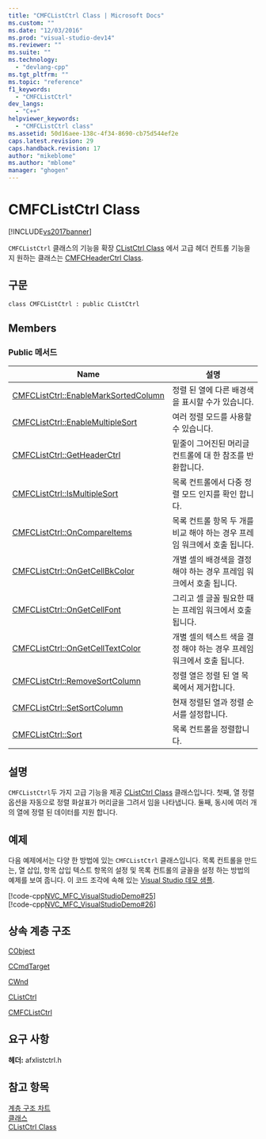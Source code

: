 ```yaml
---
title: "CMFCListCtrl Class | Microsoft Docs"
ms.custom: ""
ms.date: "12/03/2016"
ms.prod: "visual-studio-dev14"
ms.reviewer: ""
ms.suite: ""
ms.technology: 
  - "devlang-cpp"
ms.tgt_pltfrm: ""
ms.topic: "reference"
f1_keywords: 
  - "CMFCListCtrl"
dev_langs: 
  - "C++"
helpviewer_keywords: 
  - "CMFCListCtrl class"
ms.assetid: 50d16aee-138c-4f34-8690-cb75d544ef2e
caps.latest.revision: 29
caps.handback.revision: 17
author: "mikeblome"
ms.author: "mblome"
manager: "ghogen"
---
```

# CMFCListCtrl Class
[!INCLUDE[vs2017banner](../../assembler/inline/includes/vs2017banner.md)]

`CMFCListCtrl` 클래스의 기능을 확장 [CListCtrl Class](../../mfc/reference/clistctrl-class.md) 에서 고급 헤더 컨트롤 기능을 지 원하는 클래스는 [CMFCHeaderCtrl Class](../../mfc/reference/cmfcheaderctrl-class.md).  
  
## 구문  
  
```  
class CMFCListCtrl : public CListCtrl  
```  
  
## Members  
  
### Public 메서드  
  
|Name|설명|  
|----------|--------|  
|[CMFCListCtrl::EnableMarkSortedColumn](../Topic/CMFCListCtrl::EnableMarkSortedColumn.md)|정렬 된 열에 다른 배경색을 표시할 수가 있습니다.|  
|[CMFCListCtrl::EnableMultipleSort](../Topic/CMFCListCtrl::EnableMultipleSort.md)|여러 정렬 모드를 사용할 수 있습니다.|  
|[CMFCListCtrl::GetHeaderCtrl](../Topic/CMFCListCtrl::GetHeaderCtrl.md)|밑줄이 그어진된 머리글 컨트롤에 대 한 참조를 반환합니다.|  
|[CMFCListCtrl::IsMultipleSort](../Topic/CMFCListCtrl::IsMultipleSort.md)|목록 컨트롤에서 다중 정렬 모드 인지를 확인 합니다.|  
|[CMFCListCtrl::OnCompareItems](../Topic/CMFCListCtrl::OnCompareItems.md)|목록 컨트롤 항목 두 개를 비교 해야 하는 경우 프레임 워크에서 호출 됩니다.|  
|[CMFCListCtrl::OnGetCellBkColor](../Topic/CMFCListCtrl::OnGetCellBkColor.md)|개별 셀의 배경색을 결정 해야 하는 경우 프레임 워크에서 호출 됩니다.|  
|[CMFCListCtrl::OnGetCellFont](../Topic/CMFCListCtrl::OnGetCellFont.md)|그리고 셀 글꼴 필요한 때는 프레임 워크에서 호출 됩니다.|  
|[CMFCListCtrl::OnGetCellTextColor](../Topic/CMFCListCtrl::OnGetCellTextColor.md)|개별 셀의 텍스트 색을 결정 해야 하는 경우 프레임 워크에서 호출 됩니다.|  
|[CMFCListCtrl::RemoveSortColumn](../Topic/CMFCListCtrl::RemoveSortColumn.md)|정렬 열은 정렬 된 열 목록에서 제거합니다.|  
|[CMFCListCtrl::SetSortColumn](../Topic/CMFCListCtrl::SetSortColumn.md)|현재 정렬된 열과 정렬 순서를 설정합니다.|  
|[CMFCListCtrl::Sort](../Topic/CMFCListCtrl::Sort.md)|목록 컨트롤을 정렬합니다.|  
  
## 설명  
 `CMFCListCtrl`두 가지 고급 기능을 제공 [CListCtrl Class](../../mfc/reference/clistctrl-class.md) 클래스입니다.  첫째, 열 정렬 옵션을 자동으로 정렬 화살표가 머리글을 그려서 임을 나타냅니다.  둘째, 동시에 여러 개의 열에 정렬 된 데이터를 지원 합니다.  
  
## 예제  
 다음 예제에서는 다양 한 방법에 있는 `CMFCListCtrl` 클래스입니다.  목록 컨트롤을 만드는, 열 삽입, 항목 삽입 텍스트 항목의 설정 및 목록 컨트롤의 글꼴을 설정 하는 방법의 예제를 보여 줍니다.  이 코드 조각에 속해 있는  [Visual Studio 데모 샘플](../../top/visual-cpp-samples.md).  
  
 [!code-cpp[NVC_MFC_VisualStudioDemo#25](../../mfc/codesnippet/CPP/cmfclistctrl-class_1.h)]  
[!code-cpp[NVC_MFC_VisualStudioDemo#26](../../mfc/codesnippet/CPP/cmfclistctrl-class_2.cpp)]  
  
## 상속 계층 구조  
 [CObject](../../mfc/reference/cobject-class.md)  
  
 [CCmdTarget](../../mfc/reference/ccmdtarget-class.md)  
  
 [CWnd](../../mfc/reference/cwnd-class.md)  
  
 [CListCtrl](../../mfc/reference/clistctrl-class.md)  
  
 [CMFCListCtrl](../../mfc/reference/cmfclistctrl-class.md)  
  
## 요구 사항  
 **헤더:** afxlistctrl.h  
  
## 참고 항목  
 [계층 구조 차트](../../mfc/hierarchy-chart.md)   
 [클래스](../../mfc/reference/mfc-classes.md)   
 [CListCtrl Class](../../mfc/reference/clistctrl-class.md)